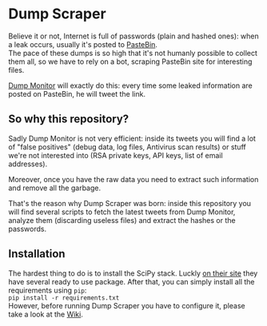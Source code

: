 # Dump Scraper

Believe it or not, Internet is full of passwords (plain and hashed ones):
when a leak occurs, usually it's posted to [PasteBin](http://pastebin.com/).  
The pace of these dumps is so high that it's not humanly possible to collect them all, so we have to rely on a bot, scraping PasteBin site for interesting files.  

[Dump Monitor](https://twitter.com/dumpmon) will exactly do this: every time some leaked information are posted on PasteBin, he will tweet the link. 

## So why this repository?
Sadly Dump Monitor is not very efficient: inside its tweets you will find a lot of "false positives" (debug data, log files, Antivirus scan results) or stuff we're not interested into (RSA private keys, API keys, list of email addresses).

Moreover, once you have the raw data you need to extract such information and remove all the garbage.

That's the reason why Dump Scraper was born: inside this repository you will find several scripts to fetch the latest tweets from Dump Monitor, analyze them (discarding useless files) and extract the hashes or the passwords.  

## Installation
 The hardest thing to do is to install the SciPy stack. Luckly [on their site](http://www.scipy.org/install.html) they have several ready to use package.
 After that, you can simply install all the requirements using `pip`:  
 `pip install -r requirements.txt`  
 However, before running Dump Scraper you have to configure it, please take a look at the [Wiki](https://github.com/tampe125/dump-scraper/wiki).
